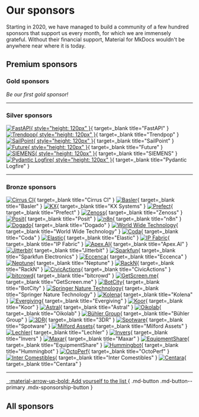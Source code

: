 # Our sponsors

Starting in 2020, we have managed to build a community of a few hundred sponsors
that support us every month, for which we are immensely grateful. Without their
financial support, Material for MkDocs wouldn't be anywhere near where it is
today.

<div class="mdx-premium" markdown>

## Premium sponsors

### Gold sponsors

_Be our first gold sponsor!_

----

### Silver sponsors

[![FastAPI]{ style="height: 120px" }](https://fastapi.tiangolo.com/){ target=_blank title="FastAPI" }
[![Trendpop]{ style="height: 120px" }](https://www.trendpop.com/){ target=_blank title="Trendpop" }
[![SailPoint]{ style="height: 120px" }](https://documentation.sailpoint.com/){ target=_blank title="SailPoint" }
[![Future]{ style="height: 120px" }](https://futureplc.com/){ target=_blank title="Future" }
[![SIEMENS]{ style="height: 120px" }](https://opensource.siemens.com/){ target=_blank title="SIEMENS" }
[![Pydantic Logfire]{ style="height: 120px" }](https://pydantic.dev/logfire/){ target=_blank title="Pydantic Logfire" }

----

### Bronze sponsors

[![Cirrus CI]](https://cirrus-ci.org/){ target=_blank title="Cirrus CI" }
[![Basler]](https://docs.baslerweb.com/){ target=_blank title="Basler" }
[![KX]](https://kx.com/){ target=_blank title="KX Systems" }
[![Prefect]](https://orion-docs.prefect.io/){ target=_blank title="Prefect" }
[![Zenoss]](https://zenoss.com/){ target=_blank title="Zenoss" }
[![Posit]](https://docs.posit.co){ target=_blank title="Posit" }
[![n8n]](https://n8n.io){ target=_blank title="n8n" }
[![Dogado]](https://www.dogado.de){ target=_blank title="Dogado" }
[![World Wide Technology]](https://wwt.com){ target=_blank title="World Wide Technology" }
[![Coda]](https://coda.io){ target=_blank title="Coda" }
[![Elastic]](https://elastic.co){ target=_blank title="Elastic" }
[![IP Fabric]](https://ipfabric.io/){ target=_blank title="IP Fabric" }
[![Apex.AI]](https://www.apex.ai/){ target=_blank title="Apex.AI" }
[![Jitterbit]](https://jitterbit.com/){ target=_blank title="Jitterbit" }
[![Sparkfun]](https://sparkfun.com/){ target=_blank title="Sparkfun Electronics" }
[![Eccenca]](https://eccenca.com/){ target=_blank title="Eccenca" }
[![Neptune]](https://neptune.ai/){ target=_blank title="Neptune" }
[![RackN]](https://rackn.com/){ target=_blank title="RackN" }
[![CivicActions]](https://civicactions.com/){ target=_blank title="CivicActions" }
[![bitcrowd]](https://bitcrowd.net/){ target=_blank title="bitcrowd" }
[![GetScreen.me]](https://getscreen.me/){ target=_blank title="GetScreen.me" }
[![BotCity]](https://botcity.dev/){ target=_blank title="BotCity" }
[![Springer Nature Technology]](https://www.springernature.com/gp){ target=_blank title="Springer Nature Technology" }
[![Kolena]](https://kolena.io/){ target=_blank title="Kolena" }
[![Evergiving]](https://www.evergiving.com/){ target=_blank title="Evergiving" }
[![Koor]](https://koor.tech/){ target=_blank title="Koor" }
[![Astral]](https://astral.sh/){ target=_blank title="Astral" }
[![Oikolab]](https://oikolab.com/){ target=_blank title="Oikolab" }
[![Bühler Group]](https://www.buhlergroup.com/){ target=_blank title="Bühler Group" }
[![3DR]](https://3dr.com/){ target=_blank title="3DR" }
[![Spotware]](https://spotware.com/){ target=_blank title="Spotware" }
[![Milford Assets]](https://milfordasset.com/){ target=_blank title="Milford Assets" }
[![Lechler]](https://www.lechler.com/){ target=_blank title="Lechler" }
[![Invers]](https://invers.com/){ target=_blank title="Invers" }
[![Maxar]](https://maxar.com/){ target=_blank title="Maxar" }
[![EquipmentShare]](https://www.equipmentshare.com/){ target=_blank title="EquipmentShare" }
[![Hummingbot]](https://hummingbot.org/){ target=_blank title="Hummingbot" }
[![OctoPerf]](https://octoperf.com/){ target=_blank title="OctoPerf" }
[![Inter Comestibles]](https://intercomestibles.ch/){ target=_blank title="Inter Comestibles" }
[![Centara]](https://www.centara.com/){ target=_blank title="Centara" }

</div>

  [FastAPI]: https://raw.githubusercontent.com/squidfunk/mkdocs-material/master/.github../assets/sponsors/sponsor-fastapi.png
  [Trendpop]: https://raw.githubusercontent.com/squidfunk/mkdocs-material/master/.github../assets/sponsors/sponsor-trendpop.png
  [Cirrus CI]: https://raw.githubusercontent.com/squidfunk/mkdocs-material/master/.github../assets/sponsors/sponsor-cirrus-ci.png
  [Basler]: https://raw.githubusercontent.com/squidfunk/mkdocs-material/master/.github../assets/sponsors/sponsor-basler.png
  [KX]: https://raw.githubusercontent.com/squidfunk/mkdocs-material/master/.github../assets/sponsors/sponsor-kx.png
  [Prefect]: https://raw.githubusercontent.com/squidfunk/mkdocs-material/master/.github../assets/sponsors/sponsor-prefect.png
  [Zenoss]: https://raw.githubusercontent.com/squidfunk/mkdocs-material/master/.github../assets/sponsors/sponsor-zenoss.png
  [Posit]: https://raw.githubusercontent.com/squidfunk/mkdocs-material/master/.github../assets/sponsors/sponsor-posit.png
  [n8n]: https://raw.githubusercontent.com/squidfunk/mkdocs-material/master/.github../assets/sponsors/sponsor-n8n.png
  [Dogado]: https://raw.githubusercontent.com/squidfunk/mkdocs-material/master/.github../assets/sponsors/sponsor-dogado.png
  [World Wide Technology]: https://raw.githubusercontent.com/squidfunk/mkdocs-material/master/.github../assets/sponsors/sponsor-wwt.png
  [Coda]: https://raw.githubusercontent.com/squidfunk/mkdocs-material/master/.github../assets/sponsors/sponsor-coda.png
  [Elastic]: https://raw.githubusercontent.com/squidfunk/mkdocs-material/master/.github../assets/sponsors/sponsor-elastic.png
  [IP Fabric]: https://raw.githubusercontent.com/squidfunk/mkdocs-material/master/.github../assets/sponsors/sponsor-ip-fabric.png
  [Apex.AI]: https://raw.githubusercontent.com/squidfunk/mkdocs-material/master/.github../assets/sponsors/sponsor-apex-ai.png
  [Jitterbit]: https://raw.githubusercontent.com/squidfunk/mkdocs-material/master/.github../assets/sponsors/sponsor-jitterbit.png
  [Sparkfun]: https://raw.githubusercontent.com/squidfunk/mkdocs-material/master/.github../assets/sponsors/sponsor-sparkfun.png
  [Eccenca]: https://raw.githubusercontent.com/squidfunk/mkdocs-material/master/.github../assets/sponsors/sponsor-eccenca.png
  [Neptune]: https://raw.githubusercontent.com/squidfunk/mkdocs-material/master/.github../assets/sponsors/sponsor-neptune-ai.png
  [Cash App]: https://raw.githubusercontent.com/squidfunk/mkdocs-material/master/.github../assets/sponsors/sponsor-cashapp.png
  [RackN]: https://raw.githubusercontent.com/squidfunk/mkdocs-material/master/.github../assets/sponsors/sponsor-rackn.png
  [CivicActions]: https://raw.githubusercontent.com/squidfunk/mkdocs-material/master/.github../assets/sponsors/sponsor-civic-actions.png
  [bitcrowd]: https://raw.githubusercontent.com/squidfunk/mkdocs-material/master/.github../assets/sponsors/sponsor-bitcrowd.png
  [GetScreen.me]: https://raw.githubusercontent.com/squidfunk/mkdocs-material/master/.github../assets/sponsors/sponsor-getscreenme.png
  [BotCity]: https://raw.githubusercontent.com/squidfunk/mkdocs-material/master/.github../assets/sponsors/sponsor-botcity.png
  [Springer Nature Technology]: https://raw.githubusercontent.com/squidfunk/mkdocs-material/master/.github../assets/sponsors/sponsor-sn-technology.png
  [Kolena]: https://raw.githubusercontent.com/squidfunk/mkdocs-material/master/.github../assets/sponsors/sponsor-kolena.png
  [Evergiving]: https://raw.githubusercontent.com/squidfunk/mkdocs-material/master/.github../assets/sponsors/sponsor-evergiving.png
  [Koor]: https://raw.githubusercontent.com/squidfunk/mkdocs-material/master/.github../assets/sponsors/sponsor-koor.png
  [Astral]: https://raw.githubusercontent.com/squidfunk/mkdocs-material/master/.github../assets/sponsors/sponsor-astral.png
  [Oikolab]: https://raw.githubusercontent.com/squidfunk/mkdocs-material/master/.github../assets/sponsors/sponsor-oikolab.png
  [Bühler Group]: https://raw.githubusercontent.com/squidfunk/mkdocs-material/master/.github../assets/sponsors/sponsor-buhler.png
  [3DR]: https://raw.githubusercontent.com/squidfunk/mkdocs-material/master/.github../assets/sponsors/sponsor-3dr.png
  [Spotware]: https://raw.githubusercontent.com/squidfunk/mkdocs-material/master/.github../assets/sponsors/sponsor-spotware.png
  [Milford Assets]: https://raw.githubusercontent.com/squidfunk/mkdocs-material/master/.github../assets/sponsors/sponsor-milford.png
  [Lechler]: https://raw.githubusercontent.com/squidfunk/mkdocs-material/master/.github../assets/sponsors/sponsor-lechler.png
  [SailPoint]: https://raw.githubusercontent.com/squidfunk/mkdocs-material/master/.github../assets/sponsors/sponsor-sailpoint.png
  [Invers]: https://raw.githubusercontent.com/squidfunk/mkdocs-material/master/.github../assets/sponsors/sponsor-invers.png
  [Maxar]: https://raw.githubusercontent.com/squidfunk/mkdocs-material/master/.github../assets/sponsors/sponsor-maxar.png
  [EquipmentShare]: https://raw.githubusercontent.com/squidfunk/mkdocs-material/master/.github../assets/sponsors/sponsor-equipmentshare.png
  [Hummingbot]: https://raw.githubusercontent.com/squidfunk/mkdocs-material/master/.github../assets/sponsors/sponsor-hummingbot.png
  [Future]: https://raw.githubusercontent.com/squidfunk/mkdocs-material/master/.github../assets/sponsors/sponsor-future.svg
  [SIEMENS]: https://raw.githubusercontent.com/squidfunk/mkdocs-material/master/.github../assets/sponsors/sponsor-siemens.png
  [OctoPerf]: https://raw.githubusercontent.com/squidfunk/mkdocs-material/master/.github../assets/sponsors/sponsor-octoperf.png
  [Pydantic Logfire]: https://raw.githubusercontent.com/squidfunk/mkdocs-material/master/.github../assets/sponsors/sponsor-logfire.png
  [Inter Comestibles]: https://raw.githubusercontent.com/squidfunk/mkdocs-material/master/.github../assets/sponsors/sponsor-intercomestibles.png
  [Centara]: https://raw.githubusercontent.com/squidfunk/mkdocs-material/master/.github../assets/sponsors/sponsor-centara.png

<hr />

[&nbsp; :material-arrow-up-bold: Add yourself to the list <span class="mdx-sponsorship-count" data-mdx-component="sponsorship-count"></span>][sponsoring-tiers]{ .md-button .md-button--primary .mdx-sponsorship-button }

  [sponsoring-tiers]: sponsoring-tiers.md

## All sponsors

<div class="mdx-sponsorship" data-mdx-component="sponsorship" hidden>
  <div class="mdx-sponsorship__list"></div>
  <small>
    If you sponsor publicly, you're automatically added here with a link to
    your profile and avatar to show your support for Material for MkDocs.
    Alternatively, if you wish to keep your sponsorship private, you'll be a
    silent +1. You can select visibility during checkout and change it
    afterwards.
  </small>
</div>

